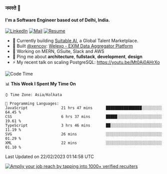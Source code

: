 ### नमस्ते 🙏

#### I'm a Software Engineer based out of Delhi, India.

[![LinkedIn](https://img.shields.io/badge/linkedin-%230077B5.svg)](https://linkedin.com/in/sambhav2612)
[![Mail](https://img.shields.io/badge/gmail-D14836)](mailto:sambhavjain2612@gmail.com)
[![Resume](https://img.shields.io/badge/resume-%23#FFFF00.svg)](https://mega.nz/file/IjA3yaoB#BFfQg1-aKva0piAd_wWs8Hf5dlnYRQ2ZkwtYwNMzBhA)

- 🏢 Currently building [Suitable AI](https://suitable.ai), a Global Talent Marketplace.
- 💅 Built [@xencov](https://github.com/xencov): [Welexo - EXIM Data Aggregator Platform](https://welexo.com)
- 🌱 Working on MERN, GSuite, Slack and AWS
- 💬 Ping me about **architecture**, **fullstack**, **development**, **design**
- ⚡️ My recent talk on scaling PostgreSQL: https://youtu.be/Mt0Aj0AHrXo

<!--START_SECTION:waka-->
![Code Time](http://img.shields.io/badge/Code%20Time-3%2C165%20hrs%2046%20mins-blue)

📊 **This Week I Spent My Time On** 

```text
⌚︎ Time Zone: Asia/Kolkata

💬 Programming Languages: 
JavaScript               21 hrs 47 mins      ████████████████░░░░░░░░░   64.45 % 
CSS                      6 hrs 37 mins       █████░░░░░░░░░░░░░░░░░░░░   19.61 % 
TypeScript               3 hrs 46 mins       ██░░░░░░░░░░░░░░░░░░░░░░░   11.19 % 
SVG                      26 mins             ░░░░░░░░░░░░░░░░░░░░░░░░░   01.29 % 
XML                      22 mins             ░░░░░░░░░░░░░░░░░░░░░░░░░   01.10 % 

```


 Last Updated on 22/02/2023 01:14:58 UTC
<!--END_SECTION:waka-->

[![Ampliy your job reach by tapping into 1000+ verified recuiters](https://user-images.githubusercontent.com/19583619/212717528-45b497fd-e886-4452-90fe-93829667bd63.png)](https://app.suitable.ai/login)

